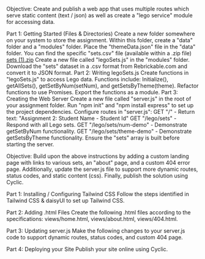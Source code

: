 Objective:
Create and publish a web app that uses multiple routes which serve static content (text / json) as well as create a "lego service" module for accessing data.

Part 1: Getting Started (Files & Directories)
Create a new folder somewhere on your system to store the assignment.
Within this folder, create a "data" folder and a "modules" folder.
Place the "themeData.json" file in the "data" folder.
 You can find the specific "sets.csv" file (available within a .zip file)
[sets (1).zip](https://github.com/Olivia2423/webA3/files/14217336/sets.1.zip)
Create a new file called "legoSets.js" in the "modules" folder.
Download the "sets" dataset in a .csv format from Rebrickable.com and convert it to JSON format.
Part 2: Writing legoSets.js
Create functions in "legoSets.js" to access Lego data.
Functions include: Initialize(), getAllSets(), getSetByNum(setNum), and getSetsByTheme(theme).
Refactor functions to use Promises.
Export the functions as a module.
Part 3: Creating the Web Server
Create a new file called "server.js" in the root of your assignment folder.
Run "npm init" and "npm install express" to set up the project dependencies.
Configure routes in "server.js":
GET "/" - Return text: "Assignment 2: Student Name - Student Id"
GET "/lego/sets" - Respond with all Lego sets.
GET "/lego/sets/num-demo" - Demonstrate getSetByNum functionality.
GET "/lego/sets/theme-demo" - Demonstrate getSetsByTheme functionality.
Ensure the "sets" array is built before starting the server.

Objective:
Build upon the above instructions by adding a custom landing page with links to various sets, an "about" page, and a custom 404 error page. Additionally, update the server.js file to support more dynamic routes, status codes, and static content (css). Finally, publish the solution using Cyclic.

Part 1: Installing / Configuring Tailwind CSS
Follow the steps identified in Tailwind CSS & daisyUI to set up Tailwind CSS.

Part 2: Adding .html Files
Create the following .html files according to the specifications: views/home.html, views/about.html, views/404.html.

Part 3: Updating server.js
Make the following changes to your server.js code to support dynamic routes, status codes, and custom 404 page.

Part 4: Deploying your Site
Publish your site online using Cyclic.
